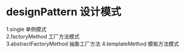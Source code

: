# designPattern  设计模式
1.single 单例模式  
2.factoryMethod 工厂方法模式  
3.abstractFactoryMethod 抽象工厂方法 
4.templateMethod 模板方法模式
